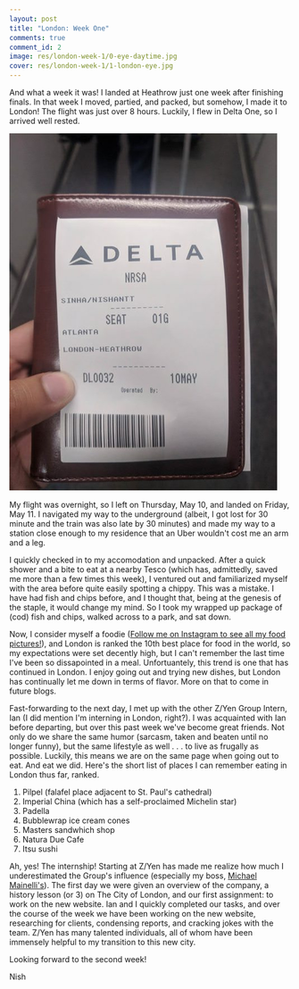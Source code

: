 ```yaml
---
layout: post
title: "London: Week One"
comments: true
comment_id: 2
image: res/london-week-1/0-eye-daytime.jpg
cover: res/london-week-1/1-london-eye.jpg
---
```


And what a week it was! I landed at Heathrow just one week after finishing finals. In that week I moved, partied, and packed, but somehow, I made it to London!
The flight was just over 8 hours. Luckily, I flew in Delta One, so I arrived well rested. 


![first class ticket!](../res/london-week-1/2-ticket.jpg)


My flight was overnight, so I left on Thursday, May 10, and landed on Friday, May 11. I navigated my way to the underground (albeit, I got lost for 30 minute and the train was also late by 30 minutes) and made my way to a station close enough to my residence that an Uber wouldn't cost me an arm and a leg.

I quickly checked in to my accomodation and unpacked. After a quick shower and a bite to eat at a nearby Tesco (which has, admittedly, saved me more than a few times this week), I ventured out and familiarized myself with the area before quite easily spotting a chippy. This was a mistake. I have had fish and chips before, and I thought that, being at the genesis of the staple, it would change my mind. So I took my wrapped up package of (cod) fish and chips, walked across to a park, and sat down.

Now, I consider myself a foodie ([Follow me on Instagram to see all my food pictures!](https://www.instagram.com/nishnha/)), and London is ranked the 10th best place for food in the world, so my expectations were set decently high, but I can't remember the last time I've been so dissapointed in a meal. Unfortuantely, this trend is one that has continued in London. I enjoy going out and trying new dishes, but London has continually let me down in terms of flavor. More on that to come in future blogs.

Fast-forwarding to the next day, I met up with the other Z/Yen Group Intern, Ian (I did mention I'm interning in London, right?). I was acquainted with Ian before departing, but over this past week we've become great friends. Not only do we share the same humor (sarcasm, taken and beaten until no longer funny), but the same lifestyle as well . . . to live as frugally as possible.
Luckily, this means we are on the same page when going out to eat. And eat we did. Here's the short list of places I can remember eating in London thus far, ranked.

1. Pilpel (falafel place adjacent to St. Paul's cathedral)
2. Imperial China (which has a self-proclaimed Michelin star)
3. Padella
4. Bubblewrap ice cream cones
5. Masters sandwhich shop
6. Natura Due Cafe
7. Itsu sushi

Ah, yes! The internship! Starting at Z/Yen has made me realize how much I underestimated the Group's influence (especially my boss, [Michael Mainelli's](https://www.linkedin.com/in/mrmainelli/)).
The first day we were given an overview of the company, a history lesson (or 3) on The City of London, and our first assignment: to work on the new website.
Ian and I quickly completed our tasks, and over the course of the week we have been working on the new website, researching for clients, condensing reports, and cracking jokes with the team.
Z/Yen has many talented individuals, all of whom have been immensely helpful to my transition to this new city.

Looking forward to the second week!

Nish
